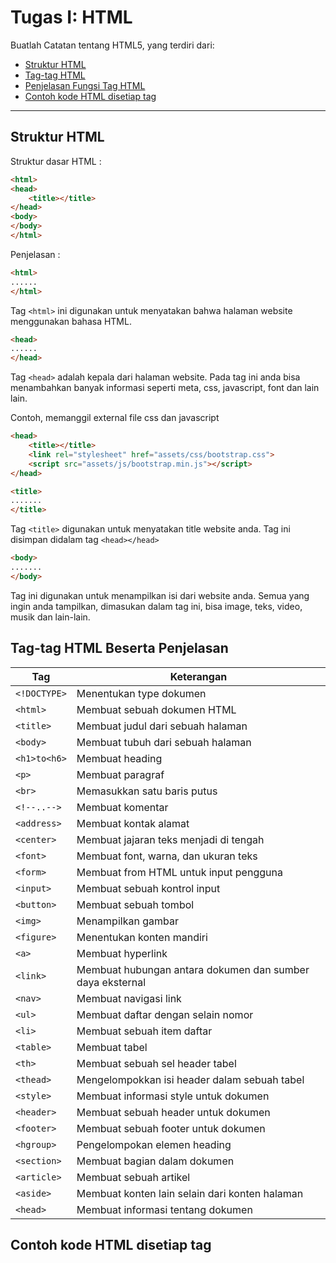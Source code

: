 # Tugas I: HTML

Buatlah Catatan tentang HTML5, yang terdiri dari:
* [Struktur HTML](#struktur-html)
* [Tag-tag HTML](#tag-tag-html-beserta-penjelasan)
* [Penjelasan Fungsi Tag HTML](#tag-tag-html-beserta-penjelasan)
* [Contoh kode HTML disetiap tag](#contoh-kode-html-disetiap-tag)

<hr>

## Struktur HTML
Struktur dasar HTML : 
```html
<html>
<head>
	<title></title>
</head>
<body>
</body>
</html>
```

Penjelasan : 

```html
<html>
......
</html>
```
Tag ```<html>``` ini digunakan untuk menyatakan bahwa halaman website menggunakan bahasa HTML.

```html
<head>
......
</head>
```
Tag ```<head>``` adalah kepala dari halaman website. Pada tag ini anda bisa menambahkan banyak informasi seperti meta, css, javascript, font dan lain lain.

Contoh, memanggil external file css dan javascript
```html
<head>
	<title></title>
	<link rel="stylesheet" href="assets/css/bootstrap.css">
	<script src="assets/js/bootstrap.min.js"></script>    
</head>
````

```html
<title>
.......
</title>
```
Tag ```<title>``` digunakan untuk menyatakan title website anda. Tag ini disimpan didalam tag ```<head></head>```

```html
<body>
.......
</body>
```
Tag <body> ini digunakan untuk menampilkan isi dari website anda. Semua yang ingin anda tampilkan, dimasukan dalam tag <body> ini, bisa image, teks, video, musik dan lain-lain.

## Tag-tag HTML Beserta Penjelasan

| Tag  | Keterangan |
| ---- | ---------- |
| `<!DOCTYPE>`  | Menentukan type dokumen |
| `<html>` | Membuat sebuah dokumen HTML |
| `<title>` | Membuat judul dari sebuah halaman |
| `<body>` | Membuat tubuh dari sebuah halaman |
| `<h1>to<h6>` | Membuat heading |
| `<p>` | Membuat paragraf |
| `<br>` | Memasukkan satu baris putus |
| `<!--..-->` | Membuat komentar |
| `<address>` | Membuat kontak alamat |
| `<center>` | Membuat jajaran teks menjadi di tengah |
| `<font>` | Membuat font, warna, dan ukuran teks |
| `<form>` | Membuat from HTML untuk input pengguna |
| `<input>` | Membuat sebuah kontrol input |
| `<button>` | Membuat sebuah tombol |
| `<img>` | Menampilkan gambar |
| `<figure>` | Menentukan konten mandiri |
| `<a>` | Membuat hyperlink |
| `<link>` | Membuat hubungan antara dokumen dan sumber daya eksternal |
| `<nav>` | Membuat navigasi link |
| `<ul>` | Membuat daftar dengan selain nomor |
| `<li>` | Membuat sebuah item daftar |
| `<table>` | Membuat tabel |
| `<th>` | Membuat sebuah sel header tabel |
| `<thead>` | Mengelompokkan isi header dalam sebuah tabel |
| `<style>` | Membuat informasi style untuk dokumen |
| `<header>` | Membuat sebuah header untuk dokumen |
| `<footer>` | Membuat sebuah footer untuk dokumen |
| `<hgroup>` | Pengelompokan elemen heading |
| `<section>` | Membuat bagian dalam dokumen |
| `<article>` | Membuat sebuah artikel |
| `<aside>` | Membuat konten lain selain dari konten halaman |
| `<head>` | Membuat informasi tentang dokumen |

## Contoh kode HTML disetiap tag
